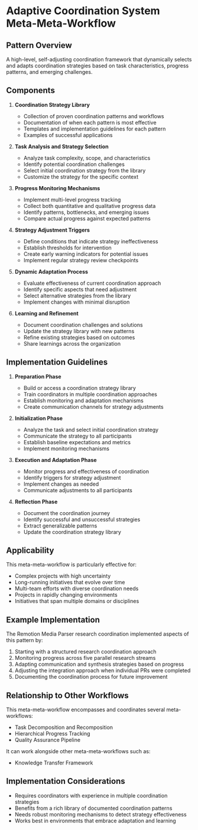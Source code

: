 # Adaptive Coordination System Meta-Meta-Workflow

## Pattern Overview
A high-level, self-adjusting coordination framework that dynamically selects and adapts coordination strategies based on task characteristics, progress patterns, and emerging challenges.

## Components

1. **Coordination Strategy Library**
   * Collection of proven coordination patterns and workflows
   * Documentation of when each pattern is most effective
   * Templates and implementation guidelines for each pattern
   * Examples of successful applications

2. **Task Analysis and Strategy Selection**
   * Analyze task complexity, scope, and characteristics
   * Identify potential coordination challenges
   * Select initial coordination strategy from the library
   * Customize the strategy for the specific context

3. **Progress Monitoring Mechanisms**
   * Implement multi-level progress tracking
   * Collect both quantitative and qualitative progress data
   * Identify patterns, bottlenecks, and emerging issues
   * Compare actual progress against expected patterns

4. **Strategy Adjustment Triggers**
   * Define conditions that indicate strategy ineffectiveness
   * Establish thresholds for intervention
   * Create early warning indicators for potential issues
   * Implement regular strategy review checkpoints

5. **Dynamic Adaptation Process**
   * Evaluate effectiveness of current coordination approach
   * Identify specific aspects that need adjustment
   * Select alternative strategies from the library
   * Implement changes with minimal disruption

6. **Learning and Refinement**
   * Document coordination challenges and solutions
   * Update the strategy library with new patterns
   * Refine existing strategies based on outcomes
   * Share learnings across the organization

## Implementation Guidelines

1. **Preparation Phase**
   * Build or access a coordination strategy library
   * Train coordinators in multiple coordination approaches
   * Establish monitoring and adaptation mechanisms
   * Create communication channels for strategy adjustments

2. **Initialization Phase**
   * Analyze the task and select initial coordination strategy
   * Communicate the strategy to all participants
   * Establish baseline expectations and metrics
   * Implement monitoring mechanisms

3. **Execution and Adaptation Phase**
   * Monitor progress and effectiveness of coordination
   * Identify triggers for strategy adjustment
   * Implement changes as needed
   * Communicate adjustments to all participants

4. **Reflection Phase**
   * Document the coordination journey
   * Identify successful and unsuccessful strategies
   * Extract generalizable patterns
   * Update the coordination strategy library

## Applicability
This meta-meta-workflow is particularly effective for:
* Complex projects with high uncertainty
* Long-running initiatives that evolve over time
* Multi-team efforts with diverse coordination needs
* Projects in rapidly changing environments
* Initiatives that span multiple domains or disciplines

## Example Implementation
The Remotion Media Parser research coordination implemented aspects of this pattern by:
1. Starting with a structured research coordination approach
2. Monitoring progress across five parallel research streams
3. Adapting communication and synthesis strategies based on progress
4. Adjusting the integration approach when individual PRs were completed
5. Documenting the coordination process for future improvement

## Relationship to Other Workflows
This meta-meta-workflow encompasses and coordinates several meta-workflows:
* Task Decomposition and Recomposition
* Hierarchical Progress Tracking
* Quality Assurance Pipeline

It can work alongside other meta-meta-workflows such as:
* Knowledge Transfer Framework

## Implementation Considerations
* Requires coordinators with experience in multiple coordination strategies
* Benefits from a rich library of documented coordination patterns
* Needs robust monitoring mechanisms to detect strategy effectiveness
* Works best in environments that embrace adaptation and learning

